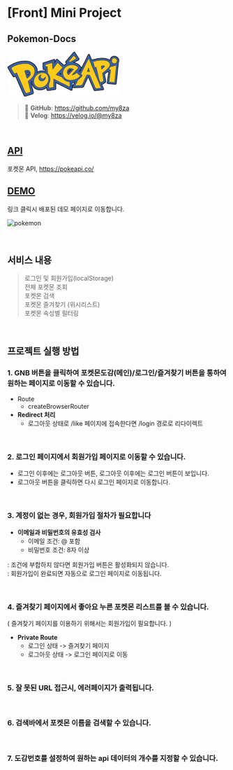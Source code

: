 # [Front] Mini Project

## Pokemon-Docs

<img width={200} src='https://raw.githubusercontent.com/PokeAPI/media/master/logo/pokeapi_256.png' alt='pokemon' />

> 📌 **GitHub**: https://github.com/my8za <br>
> 📌 **Velog**: https://velog.io/@my8za

<br/>

## [API](https://pokeapi.co/)

포켓몬 API, https://pokeapi.co/

## [DEMO](https://pokemon-doc.web.app/)

링크 클릭시 배포된 데모 페이지로 이동합니다.

![pokemon](https://github.com/my8za/Pokemon-Docs/assets/93106858/8d0bf0bc-d551-4b72-9101-386907433fb1)




<br/>

## 서비스 내용

> 로그인 및 회원가입(localStorage) <br/>
> 전체 포켓몬 조회 <br/>
> 포켓몬 검색 <br/>
> 포켓몬 즐겨찾기 (위시리스트) <br/>
> 포켓몬 속성별 필터링 <br/>

<br />

## 프로젝트 실행 방법

### 1. GNB 버튼을 클릭하여 포켓몬도감(메인)/로그인/즐겨찾기 버튼을 통하여 원하는 페이지로 이동할 수 있습니다.

- Route
  - createBrowserRouter
- **Redirect 처리**
  - 로그아웃 상태로 /like 페이지에 접속한다면 /login 경로로 리다이렉트

<br>

### 2. 로그인 페이지에서 회원가입 페이지로 이동할 수 있습니다.

- 로그인 이후에는 로그아웃 버튼, 로그아웃 이후에는 로그인 버튼이 보입니다.
- 로그아웃 버튼을 클릭하면 다시 로그인 페이지로 이동합니다.

<br />

### 3. 계정이 없는 경우, 회원가입 절차가 필요합니다

- **이메일과 비밀번호의 유효성 검사**
  - 이메일 조건: @ 포함
  - 비밀번호 조건: 8자 이상

: 조건에 부합하지 않다면 회원가입 버튼은 활성화되지 않습니다. <br/>
: 회원가입이 완료되면 자동으로 로그인 페이지로 이동됩니다.

<br>

### 4. 즐겨찾기 페이지에서 좋아요 누른 포켓몬 리스트를 볼 수 있습니다.

( 즐겨찾기 페이지를 이용하기 위해서는 회원가입이 필요합니다. )

- **Private Route**
  - 로그인 상태 -> 즐겨찾기 페이지
  - 로그아웃 상태 -> 로그인 페이지로 이동

<br>

### 5. 잘 못된 URL 접근시, 에러페이지가 출력됩니다.

<br>

### 6. 검색바에서 포켓몬 이름을 검색할 수 있습니다.

<br>

### 7. 도감번호를 설정하여 원하는 api 데이터의 개수를 지정할 수 있습니다.

<br>

